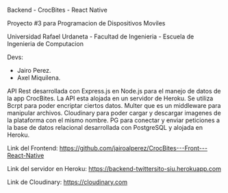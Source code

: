 Backend - CrocBites - React Native

Proyecto #3 para Programacion de Dispositivos Moviles

Universidad Rafael Urdaneta - Facultad de Ingenieria - Escuela de Ingenieria de Computacion

Devs:
- Jairo Perez.
- Axel Miquilena.

API Rest desarrollada con Express.js en Node.js para el manejo de datos de la app CrocBites. La API esta
alojada en un servidor de Heroku. Se utiliza Bcrpt para poder encriptar ciertos datos. Multer que es un
middleware para manipular archivos. Cloudinary para poder cargar y descargar imagenes de la plataforma
con el mismo nombre. PG para conectar y enviar peticiones a la base de datos relacional desarrollada con
PostgreSQL y alojada en Heroku.

Link del Frontend: https://github.com/jairoalperez/CrocBites---Front---React-Native

Link del servidor en Heroku: https://backend-twittersito-siu.herokuapp.com

Link de Cloudinary: https://cloudinary.com
